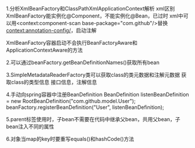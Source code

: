 1.分析XmlBeanFactory和ClassPathXmlApplicationContext解析 xml区别
   XmlBeanFactory能实例化@Component，不能实例化@Bean，已过时
   xml中可以用<context:component-scan base-package="com.github"/>替换<context:annotation-config/>，启动注解

   XmlBeanFactory容器启动不会执行BeanFactoryAware和ApplicationContextAware的方法


2.可以通过beanFactory.getBeanDefinitionNames()获取所有bean

3.SimpleMetadataReaderFactory类可以获取class的类元数据和注解元数据
获取class的类型信息 接口信息，注解信息

4.手动向spring容器中注册BeanDefinition
    BeanDefinition listenBeanDefinition = new RootBeanDefinition("com.github.model.User");
    beanFactory.registerBeanDefinition("User", listenBeanDefinition);

5.parent标签使用时，子bean不需要在代码中继承父bean，共用父bean，子bean注入不同的属性

 <bean id="user3" parent="user1">
    <properties   />
 </>

6.对象当map的key时要重写equals()和hashCode()方法
